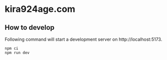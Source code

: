 # kira924age.com

## How to develop

Following command will start a development server on http://localhost:5173.

```
npm ci
npm run dev
```

